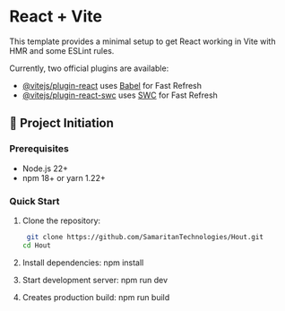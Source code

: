 # React + Vite

This template provides a minimal setup to get React working in Vite with HMR and some ESLint rules.

Currently, two official plugins are available:

- [@vitejs/plugin-react](https://github.com/vitejs/vite-plugin-react/blob/main/packages/plugin-react/README.md) uses [Babel](https://babeljs.io/) for Fast Refresh
- [@vitejs/plugin-react-swc](https://github.com/vitejs/vite-plugin-react-swc) uses [SWC](https://swc.rs/) for Fast Refresh

## 🚀 Project Initiation

### Prerequisites

- Node.js 22+
- npm 18+ or yarn 1.22+

### Quick Start

1. Clone the repository:
   ```bash
    git clone https://github.com/SamaritanTechnologies/Hout.git
   cd Hout
   ```
2. Install dependencies:
   npm install

3. Start development server:
   npm run dev

4. Creates production build:
   npm run build
